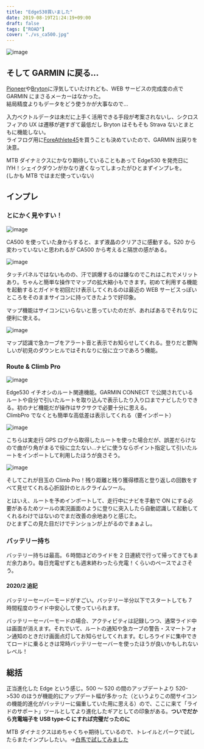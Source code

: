 ```yaml
---
title: "Edge530買いました"
date: 2019-08-19T21:24:19+09:00
draft: false
tags: ["ROAD"]
cover: "./vs_ca500.jpg"
---
```


![image](./vs_ca500.jpg)

## そして GARMIN に戻る...

[Pioneer](https://amzn.to/2Z1Co5i)や[Bryton](https://amzn.to/2YZczDe)に浮気していたけれども、WEB サービスの完成度の点で GARMIN にまさるメーカーはなかった。  
結局精度よりもデータをどう使うかが大事なので…

入力ベクトルデータは未だに上手く活用できる手段が考案されないし、シクロスフィアの UX は遷移が遅すぎて最低だし Bryton はそもそも Strava ないとまともに機能しない。  
ライフログ用に[ForeAthlete45](https://amzn.to/33GjkIG)を買うことも決めていたので、GARMIN 出戻りを決意。

MTB ダイナミクスにかなり期待していることもあって Edge530 を発売日に IYH！シェイクダウンがかなり遅くなってしまったがひとまずインプレを。  
(しかも MTB ではまだ使っていない)

<LinkBox url="https://www.probikekit.jp/bicycle-computers-gps-hrm/garmin-edge-530-gps-cycling-computer-performance-bundle/12662078.html" />

## インプレ

### とにかく見やすい！

![image](./basicview.jpg)

CA500 を使っていた身からすると、まず液晶のクリアさに感動する。520 から変わっていないと思われるが CA500 から考えると隔世の感がある。

![image](./pan.jpg)

タッチパネルではないものの、汗で誤爆するのは嫌なのでこれはこれでメリットあり。ちゃんと簡単な操作でマップの拡大縮小もできます。初めて利用する機能を起動するとガイドを初回だけ表示してくれるのは最近の WEB サービスっぽいところをそのままサイコンに持ってきたようで好印象。

マップ機能はサイコンにいらないと思っていたのだが、あればあるでそれなりに便利に使える。

![image](./sharp.jpg)

マップ認識で急カーブをアラート音と表示でお知らせしてくれる。登りだと鬱陶しいが初見のダウンヒルではそれなりに役に立つであろう機能。

### Route & Climb Pro

![image](./routeguide.jpg)

Edge530 イチオシのルート関連機能。GARMIN CONNECT で公開されているルートや自分で引いたルートを取り込んで表示したり入り口までナビしたりできる。初のナビ機能だが操作はサクサクで必要十分に思える。  
ClimbPro でなくとも簡単な高低差は表示してくれる（要インポート）

![image](./confuseroute.jpg)

こちらは実走行 GPS ログから取得したルートを使った場合だが、誤差だらけなので曲がり角がまるで役に立たない…ナビに使うならポイント指定して引いたルートをインポートして利用したほうが良さそう。

![image](./climbpro.jpg)

そしてこれが目玉の Climb Pro！残り距離と残り獲得標高と登り返しの回数をすべて見せてくれる心折設計のヒルクライムツール。

とはいえ、ルートを予めインポートして、走行中にナビを手動で ON にする必要があるためツールの実況画面のように登りに突入したら自動認識して起動してくれるわけではないのでまだ改善の余地ありと感じた。  
ひとまずこの見た目だけでテンションが上がるのでまぁよし。

### バッテリー持ち

バッテリー持ちは最高。６時間ほどのライドを 2 日連続で行って帰ってきてもまだ余力あり。毎日充電せずとも週末終わったら充電！くらいのペースでよさそう。

#### 2020/2 追記

バッテリーセーバーモードがすごい。バッテリー半分以下でスタートしても 7 時間程度のライド中安心して使っていられます。

バッテリーセーバーモードの場合、アクティビティは記録しつつ、通常ライド中は画面が消えます。それでいて、ルートの通知や急カーブの警告・スマートフォン通知のときだけ画面点灯してお知らせしてくれます。むしろライドに集中できてロードに乗るときは常時バッテリーセーバーを使ったほうが良いかもしれないレベル！

## 総括

正当進化した Edge という感じ。500 ～ 520 の間のアップデートより 520->530 のほうが機能的にアップデート幅が多かった（というよりこの間サイコンの機能的進化がバッテリーに偏重していた用に思える）ので、ここに来て「ライドのサポート」ツールとしてより進化したギアとしての印象がある。**ついでだから充電端子を USB type-C にすれば完璧だったのに**

MTB ダイナミクスはめちゃくちゃ期待しているので、トレイルとパークで試したらまたインプレしたい。→[白馬で試してみました](/post/2019/11/edge530_mtbd/)

<LinkBox url="https://www.probikekit.jp/bicycle-computers-gps-hrm/garmin-edge-530-gps-cycling-computer/12662080.html" />
